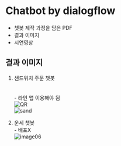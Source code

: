 # Chatbot by dialogflow
- 챗봇 제작 과정을 담은 PDF
- 결과 이미지
- 시연영상


## 결과 이미지
1. 샌드위치 주문 챗봇 <br><br>
<br>- 라인 앱 이용해야 됨<br>
![QR](https://github.com/june4969/Chatbot_/assets/127813398/deebc1d6-b7b9-43bc-909c-088d25f8a667) <br>
![sand](https://github.com/june4969/Chatbot_/assets/127813398/40e5e64a-3925-485f-aa33-8f2b412ea4ab) <br>

2. 운세 챗봇 
<br>- 배포X<br>
![image06](https://github.com/june4969/Chatbot_/assets/127813398/a1d536ea-583c-470a-ba4e-4332413534c4)

